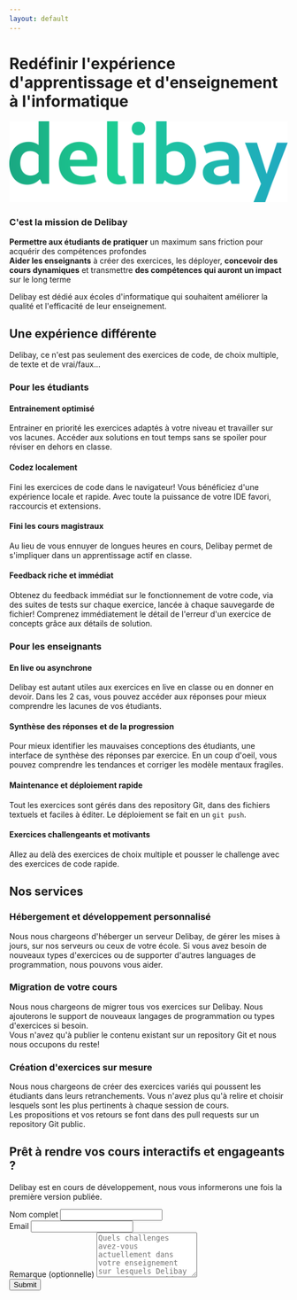 ```yaml
---
layout: default
---
```


<div class="md:flex flex-wrap ">
<h1 class="flex-1 flex items-center !text-[28px] xs:!text-[35px] md:!text-[35px] sm:!bg-red-500 md:bg-blue-500">Redéfinir l'expérience d'apprentissage et d'enseignement à l'informatique</h1>

<img class="flex-1 md:p-20" src="imgs/delibay-logo.svg" id="delibaylogo" />
</div>

### C'est la mission de Delibay
**Permettre aux étudiants de pratiquer** un maximum sans friction pour acquérir des compétences profondes  
**Aider les enseignants** à créer des exercices, les déployer, **concevoir des cours dynamiques** et transmettre **des compétences qui auront un impact** sur le long terme

Delibay est dédié aux écoles d'informatique qui souhaitent améliorer la qualité et l'efficacité de leur enseignement.

<h2 class="gradient">Une expérience différente</h2>
Delibay, ce n'est pas seulement des exercices de code, de choix multiple, de texte et de vrai/faux...

<div class="lg:flex lg:flex-wrap lg:space-x-2 space-y-2 lg:space-y-0">
<div class="flex-1 ">

<h3>Pour les étudiants</h3>

<div class="bloc flex-1 space-x-2 space-y-2">
    <div class="card flex-1"><h4>Entrainement optimisé</h4>
    <p>Entrainer en priorité les exercices adaptés à votre niveau et travailler sur vos lacunes. Accéder aux solutions en tout temps sans se spoiler pour réviser en dehors en classe.</p>
</div>
    <div class="card flex-1"><h4>Codez localement</h4>
        <p>Fini les exercices de code dans le navigateur! Vous bénéficiez d'une expérience locale et rapide. Avec toute la puissance de votre IDE favori, raccourcis et extensions.</p>
    </div>
    <div class="card flex-1"><h4>Fini les cours magistraux</h4>
        <p>Au lieu de vous ennuyer de longues heures en cours, Delibay permet de s'impliquer dans un apprentissage actif en classe.</p>
    </div>
    <div class="card flex-1"><h4>Feedback riche et immédiat</h4>
        <p>Obtenez du feedback immédiat sur le fonctionnement de votre code, via des suites de tests sur chaque exercice, lancée à chaque sauvegarde de fichier! Comprenez immédiatement le détail de l'erreur d'un exercice de concepts grâce aux détails de solution.</p>
    </div>
</div>

</div>


<div class="flex-1 ">

<h3>Pour les enseignants</h3>

<div class="bloc flex-1 space-x-2 space-y-2">
    <div class="card flex-1"><h4>En live ou asynchrone</h4>
    <p>Delibay est autant utiles aux exercices en live en classe ou en donner en devoir. Dans les 2 cas, vous pouvez accéder aux réponses pour mieux comprendre les lacunes de vos étudiants.
    </p></div>
    <div class="card flex-1"><h4>Synthèse des réponses et de la progression</h4>
    <p>Pour mieux identifier les mauvaises conceptions des étudiants, une interface de synthèse des réponses par exercice. En un coup d'oeil, vous pouvez comprendre les tendances et corriger les modèle mentaux fragiles.
    </p></div>
    <div class="card flex-1"><h4>Maintenance et déploiement rapide</h4><p></p>Tout les exercices sont gérés dans des repository Git, dans des fichiers textuels et faciles à éditer. Le déploiement se fait en un <code>git push</code>.</div>
    <div class="card flex-1"><h4>Exercices challengeants et motivants</h4><p>Allez au delà des exercices de choix multiple et pousser le challenge avec des exercices de code rapide.</p></div>
</div>

</div>
</div>


## Nos services

<div class="md:flex md:flex-wrap md:space-x-2 space-y-2 md:space-y-0">

<div class="bloc flex-1 border border-blue-500 p-5 rounded-sm">
    <h3>Hébergement et développement personnalisé</h3>
    <p>Nous nous chargeons d'héberger un serveur Delibay, de gérer les mises à jours, sur nos serveurs ou ceux de votre école. Si vous avez besoin de nouveaux types d'exercices ou de supporter d'autres languages de programmation, nous pouvons vous aider.</p>
</div>

<div class="bloc flex-1 border border-blue-500 p-5 rounded-sm">
    <h3>Migration de votre cours</h3>
    <p>Nous nous chargeons de migrer tous vos exercices sur Delibay. Nous ajouterons le support de nouveaux langages de programmation ou types d'exercices si besoin. <br>Vous n'avez qu'à publier le contenu existant sur un repository Git et nous nous occupons du reste!</p>
</div>

<div class="bloc flex-1 border border-blue-500 p-5 rounded-sm">
    <h3>Création d'exercices sur mesure</h3>
    <p>Nous nous chargeons de créer des exercices variés qui poussent les étudiants dans leurs retranchements. Vous n'avez plus qu'à relire et choisir lesquels sont les plus pertinents à chaque session de cours.<br>
    Les propositions et vos retours se font dans des pull requests sur un repository Git public.
    </p>
</div>

<!-- <div class="bloc flex-1 border border-blue-500 p-5 rounded-sm"> -->
<!--     <h3>Amélioration continue de vos exercices</h3> -->
<!--     <p>Nous nous chargeons d'analyser les statistiques des réponses et de lire les réponses textuelles, pour améliorer la qualité des exercices. Nous nous occupons de détailler des solutions, d'agrémenter de schémas, d'imaginer des métaphores ou de vulgariser des concepts abstraits.</p> -->
<!-- </div> -->

</div>




<h2 class="gradient">Prêt à rendre vos cours interactifs et engageants ?</h2>

Delibay est en cours de développement, nous vous informerons une fois la première version publiée.

<div class="flex justify-center" >
<form
  action="https://www.formbackend.com/f/15195317ca0eef63"
  method="POST"
  class="w-full md:mx-32 lg:mx-60"
>
  <label for="name" class="">Nom complet</label>
  <input class="border border-blue-500 rounded-sm" type="text" id="name" name="name" required> <br>
  <label for="email" class="">Email</label>
  <input class="border border-blue-500 rounded-sm" type="email" id="email" name="email" required> <br>
  <label for="email" class="">Remarque (optionnelle)</label>
  <textarea class="border border-blue-500 rounded-sm" type="email" id="remark" name="remark" placeholder="Quels challenges avez-vous actuellement dans votre enseignement sur lesquels Delibay pourrait vous aider ? Quels cours enseignez-vous et dans quelle école ?" rows="5">
</textarea>
  <br>
  <button type="submit" class="gradient border-2 border-gray-300 px-2 rounded-sm">Submit</button>
</form>
</div>

